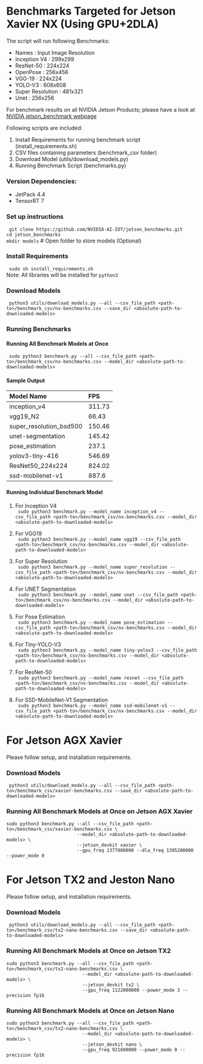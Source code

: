 # Benchmarks Targeted for Jetson Xavier NX (Using GPU+2DLA)

The script will run following Benchmarks:
- Names : Input Image Resolution <br />
- Inception V4 : 299x299 <br />
- ResNet-50 : 224x224 <br />
- OpenPose : 256x456<br />
- VGG-19  : 224x224<br />
- YOLO-V3 : 608x608<br />
- Super Resolution  : 481x321<br />
- Unet : 256x256 <br />

For benchmark results on all NVIDIA Jetson Products; please have a look at [NVIDIA jetson_benchmark webpage](https://developer.nvidia.com/embedded/jetson-benchmarks)

Following scripts are included:
1. Install Requirements for running benchmark script (install_requirements.sh)
2. CSV files containing parameters (benchmark_csv folder)
3. Download Model (utils/download_models.py)
4. Running Benchmark Script (benchmarks.py)


### Version Dependencies:
- JetPack 4.4 <br />
- TensorRT 7 <br />

### Set up instructions
``` git clone https://github.com/NVIDIA-AI-IOT/jetson_benchmarks.git``` <br />
``` cd jetson_benchmarks ``` <br />
``` mkdir models ``` # Open folder to store models (Optional) <br />

### Install Requirements
``` sudo sh install_requirements.sh```<br />
Note: All libraries will be installed for ```python3```

### Download Models
``` python3 utils/download_models.py --all --csv_file_path <path-to>/benchmark_csv/nx-benchmarks.csv --save_dir <absolute-path-to-downloaded-models>```

### Running Benchmarks
#### Running All Benchmark Models at Once
``` sudo python3 benchmark.py --all --csv_file_path <path-to>/benchmark_csv/nx-benchmarks.csv --model_dir <absolute-path-to-downloaded-models>```  <br />

#### Sample Output
|  **Model Name** | **FPS** |
| :--- | :--- |
|  inception_v4 | 311.73 |
|  vgg19_N2 | 66.43 |
|  super_resolution_bsd500 | 150.46 |
|  unet-segmentation | 145.42 |
|  pose_estimation | 237.1 |
|  yolov3-tiny-416 | 546.69 |
|  ResNet50_224x224 | 824.02 |
|  ssd-mobilenet-v1 | 887.6 |
#### Running Individual Benchmark Model
1. For Inception V4 <br/>
``` sudo python3 benchmark.py --model_name inception_v4 --csv_file_path <path-to>/benchmark_csv/nx-benchmarks.csv --model_dir <absolute-path-to-downloaded-models>```  <br />

2. For VGG19<br/>
``` sudo python3 benchmark.py --model_name vgg19 --csv_file_path <path-to>/benchmark_csv/nx-benchmarks.csv --model_dir <absolute-path-to-downloaded-models>```  <br />

3. For Super Resolution<br/>
``` sudo python3 benchmark.py --model_name super_resolution --csv_file_path <path-to>/benchmark_csv/nx-benchmarks.csv --model_dir <absolute-path-to-downloaded-models>```  <br />

4. For UNET Segmentation<br/>
``` sudo python3 benchmark.py --model_name unet --csv_file_path <path-to>/benchmark_csv/nx-benchmarks.csv --model_dir <absolute-path-to-downloaded-models>```  <br />

5. For Pose Estimation<br/>
``` sudo python3 benchmark.py --model_name pose_estimation --csv_file_path <path-to>/benchmark_csv/nx-benchmarks.csv --model_dir <absolute-path-to-downloaded-models>```  <br />

6. For Tiny-YOLO-V3<br/>
``` sudo python3 benchmark.py --model_name tiny-yolov3 --csv_file_path <path-to>/benchmark_csv/nx-benchmarks.csv --model_dir <absolute-path-to-downloaded-models>```  <br />

7. For ResNet-50<br/>
``` sudo python3 benchmark.py --model_name resnet --csv_file_path <path-to>/benchmark_csv/nx-benchmarks.csv --model_dir <absolute-path-to-downloaded-models>```  <br />

8. For SSD-MobileNet-V1 Segmentation<br/>
``` sudo python3 benchmark.py --model_name ssd-mobilenet-v1 --csv_file_path <path-to>/benchmark_csv/nx-benchmarks.csv --model_dir <absolute-path-to-downloaded-models>```  <br />

# For Jetson AGX Xavier
Please follow setup, and installation requirements. <br/>

### Download Models
``` python3 utils/download_models.py --all --csv_file_path <path-to>/benchmark_csv/xavier-benchmarks.csv --save_dir <absolute-path-to-downloaded-models>```

### Running All Benchmark Models at Once on Jetson AGX Xavier <br/>
```
sudo python3 benchmark.py --all --csv_file_path <path-to>/benchmark_csv/xavier-benchmarks.csv \
                          --model_dir <absolute-path-to-downloaded-models> \
                          --jetson_devkit xavier \
                          --gpu_freq 1377000000 --dla_freq 1395200000 --power_mode 0
```

# For Jetson TX2 and Jeston Nano
Please follow setup, and installation requirements. <br/>

### Download Models
``` python3 utils/download_models.py --all --csv_file_path <path-to>/benchmark_csv/tx2-nano-benchmarks.csv --save_dir <absolute-path-to-downloaded-models>```

### Running All Benchmark Models at Once on Jetson TX2
```
sudo python3 benchmark.py --all --csv_file_path <path-to>/benchmark_csv/tx2-nano-benchmarks.csv \
                            --model_dir <absolute-path-to-downloaded-models> \
                            --jetson_devkit tx2 \
                            --gpu_freq 1122000000 --power_mode 3 --precision fp16
```

### Running All Benchmark Models at Once on Jetson Nano
```
sudo python3 benchmark.py --all --csv_file_path <path-to>/benchmark_csv/tx2-nano-benchmarks.csv \
                            --model_dir <absolute-path-to-downloaded-models> \
                            --jetson_devkit nano \
                            --gpu_freq 921600000 --power_mode 0 --precision fp16
```
